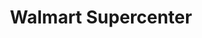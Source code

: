 ---
title: "Walmart Supercenter"
url: /anderson/walmart-supercenter-highway-28-bypass/
shop: Supermarkt
---